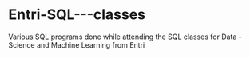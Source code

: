 # Entri-SQL---classes
Various SQL programs done while attending the SQL classes for Data - Science and Machine Learning from Entri
